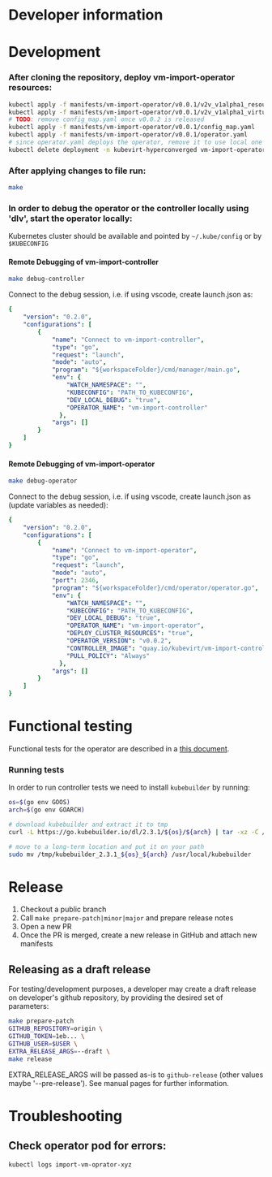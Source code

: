 # Developer information

# Development
### After cloning the repository, deploy vm-import-operator resources:
```bash
kubectl apply -f manifests/vm-import-operator/v0.0.1/v2v_v1alpha1_resourcemapping_crd.yaml
kubectl apply -f manifests/vm-import-operator/v0.0.1/v2v_v1alpha1_virtualmachineimport_crd.yaml
# TODO: remove config_map.yaml once v0.0.2 is released
kubectl apply -f manifests/vm-import-operator/v0.0.1/config_map.yaml
kubectl apply -f manifests/vm-import-operator/v0.0.1/operator.yaml
# since operator.yaml deploys the operator, remove it to use local one
kubectl delete deployment -n kubevirt-hyperconverged vm-import-operator
```
### After applying changes to file run:
```bash
make
```

### In order to debug the operator or the controller locally using 'dlv', start the operator locally:
Kubernetes cluster should be available and pointed by `~/.kube/config` or by `$KUBECONFIG`

#### Remote Debugging of vm-import-controller
```bash
make debug-controller
```
Connect to the debug session, i.e. if using vscode, create launch.json as:

```yaml
{
    "version": "0.2.0",
    "configurations": [
        {
            "name": "Connect to vm-import-controller",
            "type": "go",
            "request": "launch",
            "mode": "auto",
            "program": "${workspaceFolder}/cmd/manager/main.go",
            "env": {
                "WATCH_NAMESPACE": "",
                "KUBECONFIG": "PATH_TO_KUBECONFIG",
                "DEV_LOCAL_DEBUG": "true",
                "OPERATOR_NAME": "vm-import-controller"
              },
            "args": []
        }
    ]
}
```
#### Remote Debugging of vm-import-operator
```bash
make debug-operator
```
Connect to the debug session, i.e. if using vscode, create launch.json as (update variables as needed):

```yaml
{
    "version": "0.2.0",
    "configurations": [
        {
            "name": "Connect to vm-import-operator",
            "type": "go",
            "request": "launch",
            "mode": "auto",
            "port": 2346,
            "program": "${workspaceFolder}/cmd/operator/operator.go",
            "env": {
                "WATCH_NAMESPACE": "",
                "KUBECONFIG": "PATH_TO_KUBECONFIG",
                "DEV_LOCAL_DEBUG": "true",
                "OPERATOR_NAME": "vm-import-operator",
                "DEPLOY_CLUSTER_RESOURCES": "true",
                "OPERATOR_VERSION": "v0.0.2",
                "CONTROLLER_IMAGE": "quay.io/kubevirt/vm-import-controller:v0.0.2",
                "PULL_POLICY": "Always"
              },
            "args": []
        }
    ]
}
```

# Functional testing
Functional tests for the operator are described in a [this document](functional-tests.md).


### Running tests

In order to run controller tests we need to install `kubebuilder` by running:

```bash
os=$(go env GOOS)
arch=$(go env GOARCH)

# download kubebuilder and extract it to tmp
curl -L https://go.kubebuilder.io/dl/2.3.1/${os}/${arch} | tar -xz -C /tmp/

# move to a long-term location and put it on your path
sudo mv /tmp/kubebuilder_2.3.1_${os}_${arch} /usr/local/kubebuilder

```

# Release
1. Checkout a public branch
2. Call `make prepare-patch|minor|major` and prepare release notes
3. Open a new PR
4. Once the PR is merged, create a new release in GitHub and attach new manifests

## Releasing as a draft release
For testing/development purposes, a developer may create a draft release on developer's github repository,
by providing the desired set of parameters:

```bash
make prepare-patch
GITHUB_REPOSITORY=origin \
GITHUB_TOKEN=1eb... \
GITHUB_USER=$USER \
EXTRA_RELEASE_ARGS=--draft \
make release
```
EXTRA_RELEASE_ARGS will be passed as-is to `github-release` (other values maybe '--pre-release'). See manual pages for further information.

# Troubleshooting

## Check operator pod for errors:
```bash
kubectl logs import-vm-oprator-xyz
```
